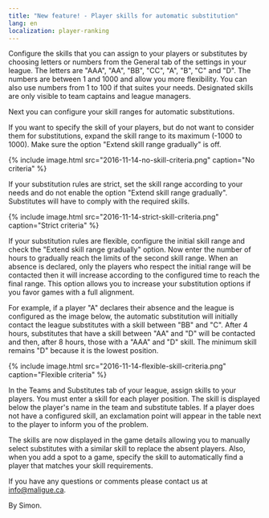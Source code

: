 ```yaml
---
title: "New feature! - Player skills for automatic substitution"
lang: en
localization: player-ranking
---
```

Configure the skills that you can assign to your players or substitutes by choosing letters or numbers from the General tab of the settings in your league. The letters are "AAA", "AA", "BB", "CC", "A", "B", "C" and "D". The numbers are between 1 and 1000 and allow you more flexibility. You can also use numbers from 1 to 100 if that suites your needs. Designated skills are only visible to team captains and league managers.

Next you can configure your skill ranges for automatic substitutions.

If you want to specify the skill of your players, but do not want to consider them for substitutions, expand the skill range to its maximum (-1000 to 1000). Make sure the option "Extend skill range gradually" is off.

{% include image.html src="2016-11-14-no-skill-criteria.png" caption="No criteria" %}

If your substitution rules are strict, set the skill range according to your needs and do not enable the option "Extend skill range gradually". Substitutes will have to comply with the required skills.

{% include image.html src="2016-11-14-strict-skill-criteria.png" caption="Strict criteria" %}

If your substitution rules are flexible, configure the initial skill range and check the "Extend skill range gradually" option. Now enter the number of hours to gradually reach the limits of the second skill range. When an absence is declared, only the players who respect the initial range will be contacted then it will increase according to the configured time to reach the final range. This option allows you to increase your substitution options if you favor games with a full alignment.

For example, if a player "A" declares their absence and the league is configured as the image below, the automatic substitution will initially contact the league substitutes with a skill between "BB" and "C". After 4 hours, substitutes that have a skill between "AA" and "D" will be contacted and then, after 8 hours, those with a "AAA" and "D" skill. The minimum skill remains "D" because it is the lowest position.

{% include image.html src="2016-11-14-flexible-skill-criteria.png" caption="Flexible criteria" %}

In the Teams and Substitutes tab of your league, assign skills to your players. You must enter a skill for each player position. The skill is displayed below the player's name in the team and substitute tables. If a player does not have a configured skill, an exclamation point will appear in the table next to the player to inform you of the problem.

The skills are now displayed in the game details allowing you to manually select substitutes with a similar skill to replace the absent players. Also, when you add a spot to a game, specify the skill to automatically find a player that matches your skill requirements.

If you have any questions or comments please contact us at [info@maligue.ca](mailto:info@maligue.ca).

By Simon.
